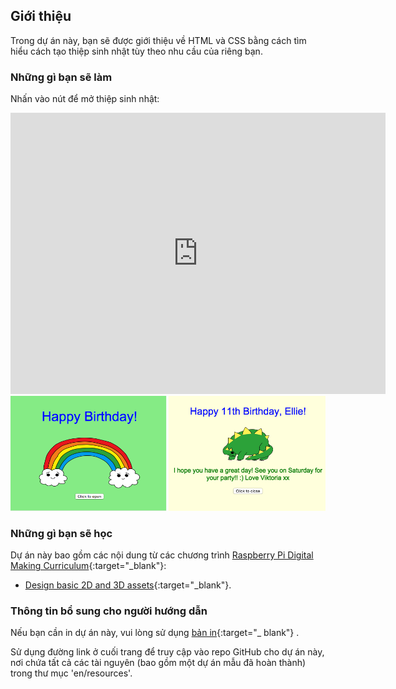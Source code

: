 ## Giới thiệu

Trong dự án này, bạn sẽ được giới thiệu về HTML và CSS bằng cách tìm hiểu cách tạo thiệp sinh nhật tùy theo nhu cầu của riêng bạn.

### Những gì bạn sẽ làm

Nhấn vào nút để mở thiệp sinh nhật:

<div class="trinket">
  <iframe src="https://trinket.io/embed/html/e996dc0380?outputOnly=true&start=result" width="600" height="450" frameborder="0" marginwidth="0" marginheight="0" allowfullscreen>
  </iframe>
  <img src="images/birthday-final.png">
</div>

### Những gì bạn sẽ học

Dự án này bao gồm các nội dung từ các chương trình [Raspberry Pi Digital Making Curriculum](http://rpf.io/curriculum){:target="_blank"}:

+ [Design basic 2D and 3D assets](https://www.raspberrypi.org/curriculum/design/creator){:target="_blank"}.

### Thông tin bổ sung cho người hướng dẫn

Nếu bạn cần in dự án này, vui lòng sử dụng [bản in](https://projects.raspberrypi.org/en/projects/happy-birthday/print){:target="_ blank"} .

Sử dụng đường link ở cuối trang để truy cập vào repo GitHub cho dự án này, nơi chứa tất cả các tài nguyên (bao gồm một dự án mẫu đã hoàn thành) trong thư mục 'en/resources'.